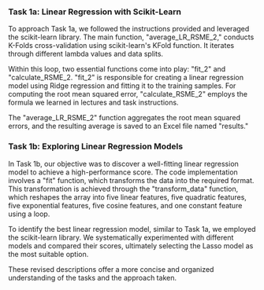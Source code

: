 ### Task 1a: Linear Regression with Scikit-Learn

To approach Task 1a, we followed the instructions provided and leveraged the scikit-learn library. The main function, "average_LR_RSME_2," conducts K-Folds cross-validation using scikit-learn's KFold function. It iterates through different lambda values and data splits.

Within this loop, two essential functions come into play: "fit_2" and "calculate_RSME_2. "fit_2" is responsible for creating a linear regression model using Ridge regression and fitting it to the training samples. For computing the root mean squared error, "calculate_RSME_2" employs the formula we learned in lectures and task instructions.

The "average_LR_RSME_2" function aggregates the root mean squared errors, and the resulting average is saved to an Excel file named "results."

### Task 1b: Exploring Linear Regression Models

In Task 1b, our objective was to discover a well-fitting linear regression model to achieve a high-performance score. The code implementation involves a "fit" function, which transforms the data into the required format. This transformation is achieved through the "transform_data" function, which reshapes the array into five linear features, five quadratic features, five exponential features, five cosine features, and one constant feature using a loop.

To identify the best linear regression model, similar to Task 1a, we employed the scikit-learn library. We systematically experimented with different models and compared their scores, ultimately selecting the Lasso model as the most suitable option.

These revised descriptions offer a more concise and organized understanding of the tasks and the approach taken.
